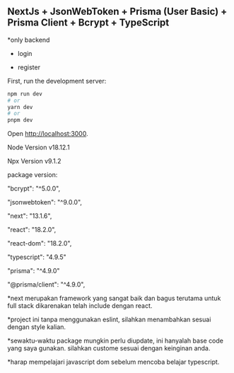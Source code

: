 ## NextJs + JsonWebToken + Prisma (User Basic) + Prisma Client + Bcrypt + TypeScript

\*only backend

- login

- register

First, run the development server:

```bash
npm run dev
# or
yarn dev
# or
pnpm dev
```

Open [http://localhost:3000](http://localhost:3000).

Node Version v18.12.1

Npx Version v9.1.2


package version:


"bcrypt": "^5.0.0",

"jsonwebtoken": "^9.0.0",

"next": "13.1.6",

"react": "18.2.0",

"react-dom": "18.2.0",

"typescript": "4.9.5"

"prisma": "^4.9.0"

"@prisma/client": "^4.9.0",


*next merupakan framework yang sangat baik dan bagus terutama untuk full stack dikarenakan telah include dengan react.

*project ini tanpa menggunakan eslint, silahkan menambahkan sesuai dengan style kalian.

*sewaktu-waktu package mungkin perlu diupdate, ini hanyalah base code yang saya gunakan. silahkan custome sesuai dengan keinginan anda.

*harap mempelajari javascript dom sebelum mencoba belajar typescript.
